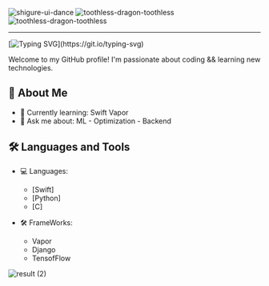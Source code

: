 ![shigure-ui-dance](https://github.com/MeT3ger/MeT3ger/assets/92210552/835cccb9-290d-45e5-92bd-762626d2cf0a)
![toothless-dragon-toothless](https://github.com/MeT3ger/MeT3ger/assets/92210552/7e61aa6d-d9e0-430b-97d1-748dd9d46105)
![toothless-dragon-toothless](https://github.com/MeT3ger/MeT3ger/assets/92210552/412f4ec7-106b-4e59-9407-860aa87fe051)
____

[![Typing SVG](https://readme-typing-svg.herokuapp.com?color=%2336BCF7&lines=I'm+Misha+Moshchenskii&align="center")](https://git.io/typing-svg)

Welcome to my GitHub profile! I'm passionate about coding && learning new technologies.

## 🚀 About Me
- 🌱 Currently learning: Swift Vapor
- 💬 Ask me about: ML - Optimization - Backend

## 🛠️ Languages and Tools
- 💻 Languages: 
  - [Swift]
  - [Python]
  - [C]

- 🛠️ FrameWorks: 
  - Vapor
  - Django
  - TensofFlow

![result (2)](https://github.com/MeT3ger/preview/assets/92210552/fd338a2e-6be6-403e-bd19-8b3e9cdb71f9)
